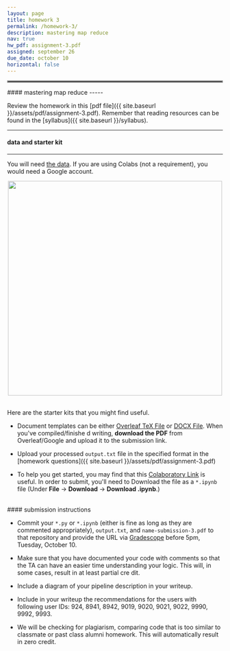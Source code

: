 ```yaml
---
layout: page
title: homework 3
permalink: /homework-3/
description: mastering map reduce
nav: true
hw_pdf: assignment-3.pdf
assigned: september 26
due_date: october 10
horizontal: false
---
```


<hr style="border:2px solid gray">
#### mastering map reduce
-----

Review the homework in this [pdf file]({{ site.baseurl }}/assets/pdf/assignment-3.pdf). Remember that reading resources can be found in the [syllabus]({{ site.baseurl }}/syllabus).

-----
#### data and starter kit
-----

You will need [the data](https://course.ccs.neu.edu/cs6220/fall2023/homework-3/). If you are using Colabs (not a requirement), you would need a Google account.

<center>
<img 
  src="https://thehubbackend.com/media/49573-0_QxsWlMTDGmTebavF.jpg"
  width="500" height="auto">
</center>
<br>

Here are the starter kits that you might find useful.

* Document templates can be either [Overleaf TeX File](https://www.overleaf.com/read/gbwryydmdjhv) or [DOCX File](https://docs.google.com/document/d/1Q8fpJo-gF_L0_TwUdw5E7x7faOAStK4n). When you've compiled/finishe
d writing, **download the PDF** from Overleaf/Google and upload it to the submission link. 

* Upload your processed `output.txt` file in the specified format in the [homework questions]({{ site.baseurl }}/assets/pdf/assignment-3.pdf)

* To help you get started, you may find that this [Colaboratory Link](https://colab.research.google.com/drive/1dAqxrOEqrvlqhCJ2jwKX4UrDlNNACWC7?usp=sharing) is useful. In order to submit, you'll need to Download the file as a `*.ipynb` file (Under **File** &rarr; **Download** &rarr; **Download .ipynb**.)

<br>
#### submission instructions

* Commit your `*.py` or `*.ipynb` (either is fine as long as they are commented appropriately), `output.txt`, and `name-submission-3.pdf` to that 
repository and provide the URL via [Gradescope](gradescope.com/courses/583114/assignments/3398384) before 5pm, Tuesday, October 10.

* Make sure that you have documented your code with comments so that the TA can have an easier time understanding your logic. This will, in some cases, result in at least partial cre
dit.

* Include a diagram of your pipeline description in your writeup.

* Include in your writeup the recommendations for the users with following user IDs: 924, 8941, 8942, 9019, 9020, 9021, 9022, 9990, 9992, 9993.

* We will be checking for plagiarism, comparing code that is too similar to classmate or past class alumni homework. This will automatically result in zero credit.


